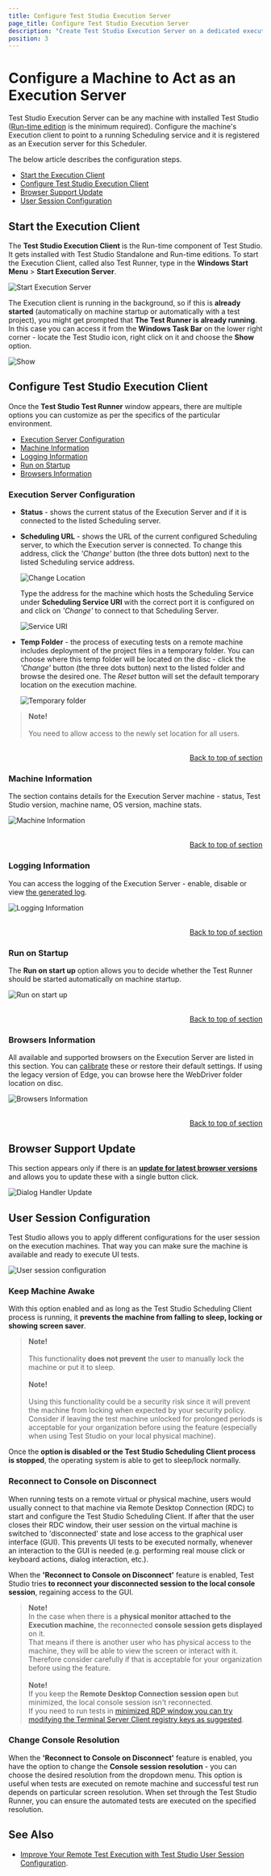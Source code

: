 ```yaml
---
title: Configure Test Studio Execution Server
page_title: Configure Test Studio Execution Server
description: "Create Test Studio Execution Server on a dedicated execution machine in a scheduling setup. Execute Test Studio tests on remote machines. The Execution Server is the Test Studio Test Runner instance of Test Studio Standalone installation or the Test Studio Run-Time Edition installation. An Execution Server is ready for use when configured and registered with your Scheduling Server."
position: 3
---
```

# Configure a Machine to Act as an Execution Server

Test Studio Execution Server can be any machine with installed Test Studio (<a href="/test-studio-editions#test-studio-run-time-add-on" target="_blank">Run-time edition</a> is the minimum required). Configure the machine's Execution client to point to a running Scheduling service and it is registered as an Execution server for this Scheduler.

The below article describes the configuration steps.

* [Start the Execution Client](#start-the-execution-client)
* [Configure Test Studio Execution Client](#configure-test-studio-execution-client)
* [Browser Support Update](#browser-support-update)
* [User Session Configuration](#user-session-configuration)

## Start the Execution Client

The **Test Studio Execution Client** is the Run-time component of Test Studio. It gets installed with Test Studio Standalone and Run-time editions. To start the Execution Client, called also Test Runner, type in the __Windows Start Menu__ > **Start Execution Server**.

![Start Execution Server][1a]

The Execution client is running in the background, so if this is __already started__ (automatically on machine startup or automatically with a test project), you might get prompted that **The Test Runner is already running**. In this case you can access it from the __Windows Task Bar__ on the lower right corner - locate the Test Studio icon, right click on it and choose the **Show** option.

![Show][1]

## Configure Test Studio Execution Client

Once the **Test Studio Test Runner** window appears, there are multiple options you can customize as per the specifics of the particular environment.

* [Execution Server Configuration](#execution-server-configuration)
* [Machine Information](#machine-information)
* [Logging Information](#logging-information)
* [Run on Startup](#run-on-startup)
* [Browsers Information](#browsers-information)

### Execution Server Configuration

- **Status** - shows the current status of the Execution Server and if it is connected to the listed Scheduling server.

- **Scheduling URL** - shows the URL of the current configured Scheduling server, to which the Execution server is connected. To change this address, click the *'Change'* button (the three dots button) next to the listed Scheduling service address.

    ![Change Location][2]

    Type the address for the machine which hosts the Scheduling Service under **Scheduling Service URI** with the correct port it is configured on and click on *'Change'* to connect to that Scheduling Server.

    ![Service URI][3]

- **Temp Folder** - the process of executing tests on a remote machine includes deployment of the project files in a temporary folder. You can choose where this temp folder will be located on the disc - click the *'Change'* button (the three dots button) next to the listed folder and browse the desired one. The *Reset* button will set the default temporary location on the execution machine.

    ![Temporary folder][5]

> **Note!**
><br> 
><br> You need to allow access to the newly set location for all users.

<br>
<div><a style="float:right" href="#configure-test-studio-execution-client">Back to top of section</a></div>
<br>

### Machine Information

The section contains details for the Execution Server machine - status, Test Studio version, machine name, OS version, machine stats.

![Machine Information][6]

<br>
<div><a style="float:right" href="#configure-test-studio-execution-client">Back to top of section</a></div>
<br>

### Logging Information

You can access the logging of the Execution Server - enable, disable or view <a href="/knowledge-base/best-practices-kb/generate-application-log" target="_blank">the generated log</a>.

![Logging Information][6a]

<br>
<div><a style="float:right" href="#configure-test-studio-execution-client">Back to top of section</a></div>
<br>

### Run on Startup

The **Run on start up** option allows you to decide whether the Test Runner should be started automatically on machine startup.

![Run on start up][7]

<br>
<div><a style="float:right" href="#configure-test-studio-execution-client">Back to top of section</a></div>
<br>

### Browsers Information

All available and supported browsers on the Execution Server are listed in this section. You can <a href="/features/project-settings/browsers" target="_blank">calibrate</a> these or restore their default settings. If using the legacy version of Edge, you can browse here the WebDriver folder location on disc.

![Browsers Information][6b]

<br>
<div><a style="float:right" href="#configure-test-studio-execution-client">Back to top of section</a></div>
<br>

## Browser Support Update

This section appears only if there is an <a href="/features/dialogs-and-popups/dialog-handler-updater" target="_blank">__update for latest browser versions__</a> and allows you to update these with a single button click.

![Dialog Handler Update][6c]

## User Session Configuration

Test Studio allows you to apply different configurations for the user session on the execution machines. That way you can make sure the machine is available and ready to execute UI tests.

![User session configuration][8]

### Keep Machine Awake

With this option enabled and as long as the Test Studio Scheduling Client process is running, it __prevents the machine from falling to sleep, locking or showing screen saver__.

> __Note!__ 
><br> 
><br> This functionality __does not prevent__ the user to manually lock the machine or put it to sleep.
><br> 
><br>
> __Note!__ 
><br> 
><br> Using this functionality could be a security risk since it will prevent the machine from locking when expected by your security policy. Consider if leaving the test machine unlocked for prolonged periods is acceptable for your organization before using the feature (especially when using Test Studio on your local physical machine).

Once the __option is disabled or the Test Studio Scheduling Client process is stopped__, the operating system is able to get to sleep/lock normally.

### Reconnect to Console on Disconnect

When running tests on a remote virtual or physical machine, users would usually connect to that machine via Remote Desktop Connection (RDC) to start and configure the Test Studio Scheduling Client. If after that the user closes their RDC window, their user session on the virtual machine is switched to 'disconnected' state and lose access to the graphical user interface (GUI). This prevents UI tests to be executed normally, whenever an interaction to the GUI is needed (e.g. performing real mouse click or keyboard actions, dialog interaction, etc.).

When the __'Reconnect to Console on Disconnect'__ feature is enabled, Test Studio tries __to reconnect your disconnected session to the local console session__, regaining access to the GUI.

> __Note!__ 
><br>
> In the case when there is a __physical monitor attached to the Execution machine__, the reconnected __console session gets displayed__ on it.
><br>
> That means if there is another user who has physical access to the machine, they will be able to view the screen or interact with it. Therefore consider carefully if that is acceptable for your organization before using the feature.
><br>
><br>
> __Note!__ 
><br>
> If you keep the __Remote Desktop Connection session open__ but minimized, the local console session isn't reconnected.
><br>
> If you need to run tests in <a href="/knowledge-base/test-execution-kb/minimized-rdc" target="_blank">minimized RDP window you can try modifying the Terminal Server Client registry keys as suggested</a>.

### Change Console Resolution

When the __'Reconnect to Console on Disconnect'__ feature is enabled, you have the option to change the __Console session resolution__ - you can choose the desired resolution from the dropdown menu. This option is useful when tests are executed on remote machine and successful test run depends on particular screen resolution. When set through the Test Studio Runner, you can ensure the automated tests are executed on the specified resolution.

## See Also

* <a href="https://www.telerik.com/blogs/improve-remote-test-execution-test-studio-user-session-configuration" target="_blank">Improve Your Remote Test Execution with Test Studio User Session Configuration</a>.

[1]: /img/features/scheduling-test-runs/create-execution-server/fig1.png
[1a]: /img/features/scheduling-test-runs/create-execution-server/fig1a.png
[2]: /img/features/scheduling-test-runs/create-execution-server/fig2.png
[3]: /img/features/scheduling-test-runs/create-execution-server/fig3.png
[4]: /img/features/scheduling-test-runs/create-execution-server/change-button.png
[5]: /img/features/scheduling-test-runs/create-execution-server/fig4.png
[6]: /img/features/scheduling-test-runs/create-execution-server/fig6.png
[6a]: /img/features/scheduling-test-runs/create-execution-server/fig6a.png
[6b]: /img/features/scheduling-test-runs/create-execution-server/fig6b.png
[6c]: /img/features/scheduling-test-runs/create-execution-server/fig6c.png
[7]: /img/features/scheduling-test-runs/create-execution-server/fig7.png
[8]: /img/features/scheduling-test-runs/create-execution-server/fig8.png